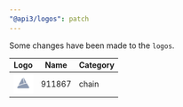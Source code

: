 ```yaml
---
"@api3/logos": patch
---
```


Some changes have been made to the `logos`.

|Logo|Name|Category|
|---|---|---|
|<img src="./raw/chains/Chain911867.svg" width="36" alt="">|911867|chain|
